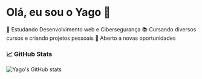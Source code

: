 # Olá, eu sou o Yago 👋

🌱 Estudando Desenvolvimento web e Cibersegurança 
📚 Cursando diversos cursos e criando projetos pessoais 
🚀 Aberto a novas oportunidades

### 📈 GitHub Stats
![Yago's GitHub stats](https://github-readme-stats.vercel.app/api?username=yagodev&show_icons=true&theme=radical)

